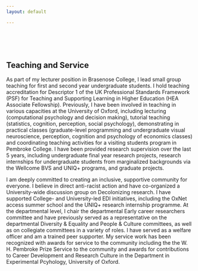 ```yaml
---
layout: default

---
```



<br>
<br>
<br>

## Teaching and Service

As part of my lecturer position in Brasenose College, I lead small group teaching for first and second year undergraduate students. I hold teaching accreditation for Descriptor 1 of the UK Professional Standards Framework (PSF) for Teaching and Supporting Learning in Higher Education (HEA Associate Fellowship). Previously, I have been involved in teaching in various capacities at the University of Oxford, including lecturing (computational psychology and decision making), tutorial teaching (statistics, cognition, perception, social psychology), demonstrating in practical classes (graduate-level programming and undergraduate visual neuroscience, perception, cognition and psychology of economics classes) and coordinating teaching activities for a visiting students program in Pembroke College. I have been provided research supervision over the last 5 years, including undergraduate final year research projects, research internships for undergraduate students from marginalized backgrounds via the Wellcome BVS and UNIQ+ programs, and graduate projects.

I am deeply committed to creating an inclusive, supportive community for everyone. I believe in direct anti-racist action and have co-organized a University-wide discussion group on Decolonizing research. I have supported College- and University-led EDI initiatives, including the OxNet access summer school and the UNIQ+ research internship programme. At the departmental level, I chair the departmental Early career researchers committee and have previously served as a representative on the departmental Diversity & Equality and People & Culture committees, as well as on collegiate committees in a variety of roles. I have served as a welfare officer and am a trained peer supporter. My service work has been recognized with awards for service to the community including the the W. H. Pembroke Prize Service to the community and awards for contributions to Career Development and Research Culture in the Department in Experimental Pcyhology, University of Oxford.
